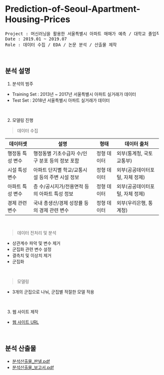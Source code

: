 # Prediction-of-Seoul-Apartment-Housing-Prices
<pre>
Project : 머신러닝을 활용한 서울특별시 아파트 매매가 예측 / 대학교 졸업작품으로 진행 
Date : 2019.01 ~ 2019.07
Role : 데이터 수집 / EDA / 논문 분석 / 산출물 제작 
</pre>
<br>

## 분석 설명
1. 분석의 범주
  - Training Set : 2013년 ~ 2017년 서울특별시 아파트 실거래가 데이터
  - Test Set : 2018년 서울특별시 아파트 실거래가 데이터
<br> 

2. 모델링 진행 
  > 데이터 수집 

| 데이터셋         | 설명                               | 형태        | 데이터 출처                 |
| ---------------- | ---------------------------------- | ----------- | --------------------------- |
| 행정동 특성 변수     | 행정동별 기초수급자 수/인구 분포 등의 정보 포함 | 정형 데이터 | 외부(통계청, 국토교통부)            |
| 시설 특성 변수 | 아파트 단지별 학교/교통시설 등의 주변 시설 정보             | 정형 데이터 | 외부(공공데이터포털, 자체 정제)            |
| 아파트 특성 변수         | 층 수/공시지가/전용면적 등의 아파트 특성 정보                | 정형 데이터 | 외부(공공데이터포털, 자체 정제)          |
| 경제 관련 변수      | 국내 총생산/경제 성장률 등의 경제 관련 변수            | 정형 데이터 | 외부(우리은행, 통계청)             |
<br>

> 데이터 전처리 및 분석
   - 상관계수 파악 및 변수 제거
   - 군집화 관련 변수 설정
   - 결측치 및 이상치 제거
   - 군집화
<br>

> 모델링
   - 3개의 군집으로 나눠, 군집별 적절한 모델 적용
<br>

3. 웹 사이트 제작 
  - [웹 사이트 URL](https://whdzl1213.wixsite.com/hanyang)
<br>

## 분석 산출물
- [분석산출물_판넬.pdf](https://github.com/sihyeon3523/Prediction-of-Seoul-Apartment-Housing-Prices/files/7459205/_.pdf)
- [분석산출물_보고서.pdf](https://github.com/sihyeon3523/Prediction-of-Seoul-Apartment-Housing-Prices/files/7459211/_.pdf)

